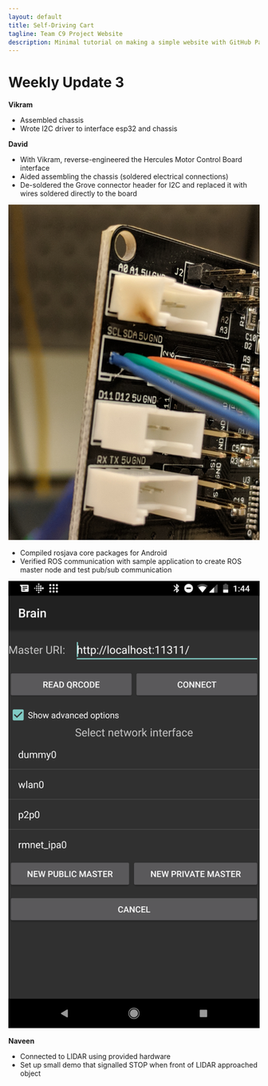 ```yaml
---
layout: default
title: Self-Driving Cart
tagline: Team C9 Project Website
description: Minimal tutorial on making a simple website with GitHub Pages
---
```


# Weekly Update 3

**Vikram**

+ Assembled chassis
+ Wrote I2C driver to interface esp32 and chassis

**David**

+ With Vikram, reverse-engineered the Hercules Motor Control Board interface
+ Aided assembling the chassis (soldered electrical connections)
+ De-soldered the Grove connector header for I2C and replaced it with wires soldered directly to the board

![I2C Wires](images/i2c-solder.jpg "I2C Wires")

+ Compiled rosjava core packages for Android
+ Verified ROS communication with sample application to create ROS master node and test pub/sub communication

![ROS Master Chooser](images/ROS-master-chooser.png "ROS Master Chooser")


**Naveen**

+ Connected to LIDAR using provided hardware
+ Set up small demo that signalled STOP when front of LIDAR approached object
